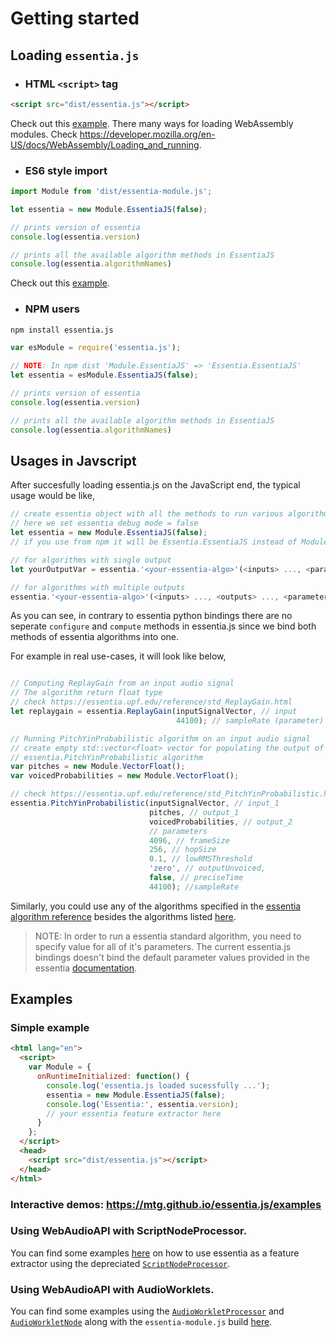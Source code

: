 # Getting started

## Loading `essentia.js`

- ### HTML `<script>` tag

```html
<script src="dist/essentia.js"></script>
```
Check out this [example](../examples/script-node-processor/example.html). There many ways for loading WebAssembly modules. Check https://developer.mozilla.org/en-US/docs/WebAssembly/Loading_and_running.


- ### ES6 style import

```javascript
import Module from 'dist/essentia-module.js';

let essentia = new Module.EssentiaJS(false);

// prints version of essentia
console.log(essentia.version)

// prints all the available algorithm methods in EssentiaJS
console.log(essentia.algorithmNames)
```
Check out this [example](../examples/audio-worklets/essentia-worklet-processor.js).

 - ### NPM users

```bash
npm install essentia.js
```

```javascript
var esModule = require('essentia.js');

// NOTE: In npm dist 'Module.EssentiaJS' => 'Essentia.EssentiaJS'
let essentia = esModule.EssentiaJS(false);

// prints version of essentia
console.log(essentia.version)

// prints all the available algorithm methods in EssentiaJS
console.log(essentia.algorithmNames)
```

## Usages in Javscript

After succesfully loading essentia.js on the JavaScript end, the typical usage would be like,

```javascript
// create essentia object with all the methods to run various algorithms
// here we set essentia debug mode = false
let essentia = new Module.EssentiaJS(false);
// if you use from npm it will be Essentia.EssentiaJS instead of Module.EssentiaJS

// for algorithms with single output
let yourOutputVar = essentia.'<your-essentia-algo>'(<inputs> ..., <parameters> ...);

// for algorithms with multiple outputs
essentia.'<your-essentia-algo>'(<inputs> ..., <outputs> ..., <parameters> ...);
```

As you can see, in contrary to essentia python bindings there are no seperate `configure` and `compute` methods in essentia.js since we bind both methods of essentia algorithms into one.

For example in real use-cases, it will look like below,

```javascript

// Computing ReplayGain from an input audio signal
// The algorithm return float type
// check https://essentia.upf.edu/reference/std_ReplayGain.html
let replaygain = essentia.ReplayGain(inputSignalVector, // input
                                     44100); // sampleRate (parameter)

// Running PitchYinProbabilistic algorithm on an input audio signal
// create empty std::vector<float> vector for populating the output of 
// essentia.PitchYinProbabilistic algorithm
var pitches = new Module.VectorFloat();
var voicedProbabilities = new Module.VectorFloat();

// check https://essentia.upf.edu/reference/std_PitchYinProbabilistic.html
essentia.PitchYinProbabilistic(inputSignalVector, // input_1
                               pitches, // output_1
                               voicedProbabilities, // output_2
                               // parameters
                               4096, // frameSize
                               256, // hopSize
                               0.1, // lowRMSThreshold
                               'zero', // outputUnvoiced,
                               false, // preciseTime
                               44100); //sampleRate
```

Similarly, you could use any of the algorithms specified in the [essentia algorithm reference](https://essentia.upf.edu/algorithms_reference.html) besides the algorithms listed [here](../src/python/excluded_algos.md).


> NOTE: In order to run a essentia standard algorithm, you need to specify value for all of it's parameters. The current essentia.js bindings doesn't bind the default parameter values provided in the essentia [documentation](https://essentia.upf.edu/algorithms_reference.html).


## Examples

### Simple example 

```html
<html lang="en">
  <script>
    var Module = {
      onRuntimeInitialized: function() {
        console.log('essentia.js loaded sucessfully ...');
        essentia = new Module.EssentiaJS(false);
        console.log('Essentia:', essentia.version);
        // your essentia feature extractor here
      }
    };
  </script>
  <head>
    <script src="dist/essentia.js"></script>
  </head>
</html>
```

### Interactive demos: https://mtg.github.io/essentia.js/examples

### Using WebAudioAPI with ScriptNodeProcessor.

You can find some examples [here](https://github.com/MTG/essentia.js/tree/module/examples/script-node-processor) on how to use essentia as a feature extractor using the depreciated [`ScriptNodeProcessor`](https://developer.mozilla.org/en-US/docs/Web/API/ScriptProcessorNode).

### Using WebAudioAPI with AudioWorklets.

You can find some examples using the [`AudioWorkletProcessor`](https://developer.mozilla.org/en-US/docs/Web/API/AudioWorkletProcessor) and [`AudioWorkletNode`](https://developer.mozilla.org/en-US/docs/Web/API/AudioWorkletNode) along with the `essentia-module.js` build [here](https://github.com/MTG/essentia.js/tree/module/examples/audio-worklets).

&nbsp;